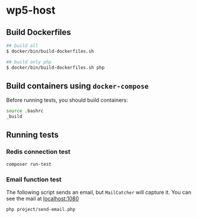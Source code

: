 # wp5-host

## Build Dockerfiles

```bash
## build all
$ docker/bin/build-dockerfiles.sh

## build only php
$ docker/bin/build-dockerfiles.sh php
```

## Build containers using `docker-compose`

Before running tests, you should build containers:

```bash
source .bashrc
_build
```

## Running tests

### Redis connection test

```bash
composer run-test
```

### Email function test

The following script sends an email, but `MailCatcher` will capture it.
You can see the mail at [localhost:1080](http://localhost:1080/)

```bash
php project/send-email.php
```
